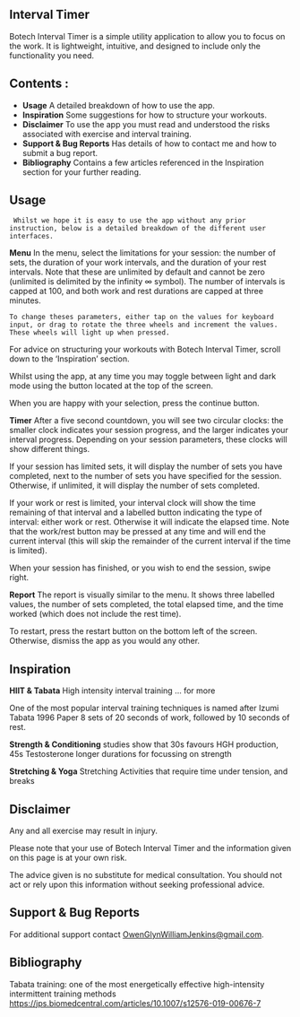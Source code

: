 ## Interval Timer

Botech Interval Timer is a simple utility application to allow you to focus on the work. It is lightweight, intuitive, and designed to include only the functionality you need.

## Contents :
- **Usage**
	A detailed breakdown of how to use the app.
- **Inspiration**
	Some suggestions for how to structure your workouts.
- **Disclaimer**
	To use the app you must read and understood the risks associated with exercise and interval training.
- **Support & Bug Reports**
	Has details of how to contact me and how to submit a bug report.
- **Bibliography**
	Contains a few articles referenced in the Inspiration section for your further reading.

## Usage
	 Whilst we hope it is easy to use the app without any prior instruction, below is a detailed breakdown of the different user interfaces.
	
**Menu**
	In the menu, select the limitations for your session: the number of sets, the duration of your work intervals, and the duration of your rest intervals. Note that these are unlimited by default and cannot be zero (unlimited is delimited by the infinity ∞ symbol). The number of intervals is capped at 100, and both work and rest durations are capped at three minutes.

	To change theses parameters, either tap on the values for keyboard input, or drag to rotate the three wheels and increment the values. These wheels will light up when pressed.

For advice on structuring your workouts with Botech Interval Timer, scroll down to the ‘Inspiration’ section.

Whilst using the app, at any time you may toggle between light and dark mode using the button located at the top of the screen.

When you are happy with your selection, press the continue button.
	
**Timer**
After a five second countdown, you will see two circular clocks: the smaller clock indicates your session progress, and the larger indicates your interval progress. Depending on your session parameters, these clocks will show different things. 

If your session has limited sets, it will display the number of sets you have completed, next to the number of sets you have specified for the session. Otherwise, if unlimited, it will display the number of sets completed.

If your work or rest is limited, your interval clock will show the time remaining of that interval and a labelled button indicating the type of interval: either work or rest. Otherwise it will indicate the elapsed time. Note that the work/rest button may be pressed at any time and will end the current interval (this will skip the remainder of the current interval if the time is limited).

When your session has finished, or you wish to end the session, swipe right.

**Report**
The report is visually similar to the menu. It shows three labelled values, the number of sets completed, the total elapsed time, and the time worked (which does not include the rest time).

To restart, press the restart button on the bottom left of the screen. Otherwise, dismiss the app as you would any other.


## Inspiration

**HIIT & Tabata**
High intensity interval training … for more 

One of the most popular interval training techniques is named after
Izumi Tabata 1996 Paper
8 sets of 20 seconds of work, followed by 10 seconds of rest.

**Strength & Conditioning**
studies show that 30s favours HGH production, 45s Testosterone
longer durations for focussing on strength

**Stretching & Yoga**
Stretching
Activities that require time under tension, and breaks

## Disclaimer
Any and all exercise may result in injury.

Please note that your use of Botech Interval Timer and the information given on this page is at your own risk. 

The advice given is no substitute for medical consultation. You should not act or rely upon this information without seeking professional advice.


## Support & Bug Reports
For additional support contact [OwenGlynWilliamJenkins@gmail.com](OwenGlynWilliamJenkins@gmail.com).


## Bibliography

Tabata training: one of the most energetically effective high-intensity intermittent training methods
https://jps.biomedcentral.com/articles/10.1007/s12576-019-00676-7
